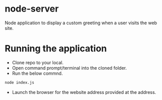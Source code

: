 # node-server
Node application to display a custom greeting when a user visits the web site.

# Running the application
- Clone repo to your local.
- Open command prompt/terminal into the cloned folder.
- Run the below commnd.
```sh
node index.js
```
- Launch the browser for the website address provided at the address.
